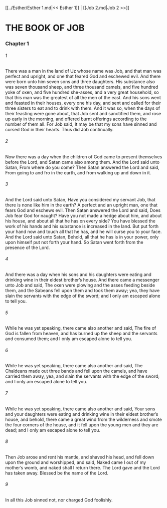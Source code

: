 [[../Esther/Esther 1.md|<< Esther 1]]  |  [[Job 2.md|Job 2 >>]]

# THE BOOK OF JOB
### Chapter 1
###### 1
There was a man in the land of Uz whose name was Job, and that man was perfect and upright, and one that feared God and eschewed evil. And there were born unto him seven sons and three daughters. His substance also was seven thousand sheep, and three thousand camels, and five hundred yoke of oxen, and five hundred she-asses, and a very great household, so that this man was the greatest of all the men of the east. And his sons went and feasted in their houses, every one his day, and sent and called for their three sisters to eat and to drink with them. And it was so, when the days of their feasting were gone about, that Job sent and sanctified them, and rose up early in the morning, and offered burnt offerings according to the number of them all. For Job said, It may be that my sons have sinned and cursed God in their hearts. Thus did Job continually.

###### 2
Now there was a day when the children of God came to present themselves before the Lord, and Satan came also among them. And the Lord said unto Satan, From where do you come? Then Satan answered the Lord and said, From going to and fro in the earth, and from walking up and down in it.

###### 3
And the Lord said unto Satan, Have you considered my servant Job, that there is none like him in the earth? A perfect and an upright man, one that fears God and eschews evil. Then Satan answered the Lord and said, Does Job fear God for naught? Have you not made a hedge about him, and about his house, and about all that he has on every side? You have blessed the work of his hands and his substance is increased in the land. But put forth your hand now and touch all that he has, and he will curse you to your face. And the Lord said unto Satan, Behold, all that he has is in your power, only upon himself put not forth your hand. So Satan went forth from the presence of the Lord.

###### 4
And there was a day when his sons and his daughters were eating and drinking wine in their eldest brother’s house. And there came a messenger unto Job and said, The oxen were plowing and the asses feeding beside them, and the Sabeans fell upon them and took them away; yea, they have slain the servants with the edge of the sword; and I only am escaped alone to tell you.

###### 5
While he was yet speaking, there came also another and said, The fire of God is fallen from heaven, and has burned up the sheep and the servants and consumed them; and I only am escaped alone to tell you.

###### 6
While he was yet speaking, there came also another and said, The Chaldeans made out three bands and fell upon the camels, and have carried them away, yea, and slain the servants with the edge of the sword; and I only am escaped alone to tell you.

###### 7
While he was yet speaking, there came also another and said, Your sons and your daughters were eating and drinking wine in their eldest brother’s house, and behold, there came a great wind from the wilderness and smote the four corners of the house, and it fell upon the young men and they are dead; and I only am escaped alone to tell you.

###### 8
Then Job arose and rent his mantle, and shaved his head, and fell down upon the ground and worshipped, and said, Naked came I out of my mother’s womb, and naked shall I return there. The Lord gave and the Lord has taken away. Blessed be the name of the Lord.

###### 9
In all this Job sinned not, nor charged God foolishly.